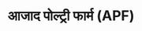 ---
title: "आजाद पोल्ट्री फार्म (APF)"
url: /dhamauli-ramnath/aajaad-polttrii-phaarm-apf/
shop: butcher
---